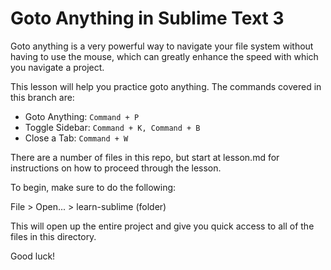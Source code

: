# Goto Anything in Sublime Text 3

Goto anything is a very powerful way to navigate your file system without having to use the mouse, which can greatly enhance the speed with which you navigate a project.

This lesson will help you practice goto anything. The commands covered in this branch are:

* Goto Anything: `Command + P`
* Toggle Sidebar: `Command + K, Command + B`
* Close a Tab: `Command + W`

There are a number of files in this repo, but start at lesson.md for instructions on how to proceed through the lesson.

To begin, make sure to do the following:

File > Open... > learn-sublime (folder)

This will open up the entire project and give you quick access to all of the files in this directory.

Good luck!

